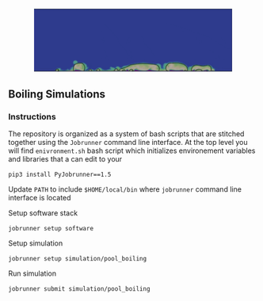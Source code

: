 <p align="center">
  <img src="./icon.gif" width="400" style="border:none;background:none;"/>
</p>

## Boiling Simulations

### Instructions

The repository is organized as a system of bash scripts that are stitched together using the `Jobrunner` command line interface. At the top level you will find `enivronment.sh` bash script which initializes environement variables and libraries that a can edit to your 

```
pip3 install PyJobrunner==1.5
```


Update `PATH` to include `$HOME/local/bin` where `jobrunner` command line interface is located


Setup software stack

```
jobrunner setup software
```

Setup simulation

```
jobrunner setup simulation/pool_boiling
```

Run simulation

```
jobrunner submit simulation/pool_boiling
```
